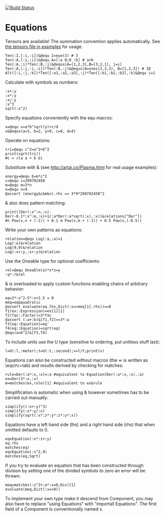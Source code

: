 [![Build Status](https://travis-ci.org/jhlq/Equations.jl.svg?branch=master)](https://travis-ci.org/jhlq/Equations.jl)

# Equations
Tensors are available! The summation convention applies automatically. See [the tensors file in examples](https://github.com/jhlq/Equations.jl/blob/master/examples/tensors.jl) for usage.
```
Ten(:I,[:i,:i])&@equ I=eye(3) # 3
Ten(:A,[:i,:i])&@equ A=[:a 0;0 :b] # a+b
Ten(:A,:i)*Ten(:B,:j)&@equs(A=[1,2,3],B=[3,2,1], j=i)
Ten(:A,[:j,:i,:i])*Ten(:B,:j)&@equs(A=ones(3,3,3), B=[1,2,3]) # 18
Alt([:i,:j,:k])*Ten([:a1,:a2,:a3],:j)*Ten([:b1,:b2,:b3],:k)&@equ i=1
```

Calculate with symbols as numbers:
```
:x+:y
:x*:y
:x/:y
:x^3
sqrt(:x^2)
```

Specify equations conveniently with the equ macros:
```
x=@equ x=a*b^sqrt(y)+c/d
x&@equs(a=3, b=2, y=9, c=8, d=4)
```

Operate on equations:
```
tri=@equ c^2=a^2+b^2
print(sqrt(tri))
#c = √(a a + b b)
``` 

Substitute with & (see http://artai.co/Plasma.html for real usage examples):
```
energy=@equ E=m*c^2
c=@equ c=299792458
m=@equ m=3*n
n=@equ n=9
@assert (energy&c&m&n).rhs == 3*9*299792458^2
```

& also does pattern matching:
```
print((Der(:x^:n,:x)-Der(-0.1*:x^:m,:x)+1/:a*Der(:a*sqrt(:x),:x))&relations["Der"])
#n Pow(x,n + (-1)) + 0.1 m Pow(x,m + (-1)) + 0.5 Pow(x,(-0.5))
```

Write your own patterns as equations: 
```
relation=@equ Log(:a,:a)=1
Log(:e)&relation
Log(9,9)&relation
Log(:x+:y,:x+:y)&relation
```

Use the Oneable type for optional coefficients:
```
rel=@equ Oneable(a)*x*z=y
:q*:r&rel
```

& is overloaded to apply custom functions enabling chains of arbitrary behavior:
```
eq=3*:x^2-5*:x+1.5 ≖ 0
meq=eq&quadratic
@assert evaluate(eq.lhs,Dict(:x=>meq[1].rhs))==0
f1(ex::Expression)=ex[1][1]
f2(fac::Factor)=3*fac
@assert (:a+:b)&[f1,f2]==3*:a
f3(eq::Equation)=eq'
f4(eq::Equation)=sqrt(eq)
@equ(a=b^2)&[f3,f4]
```

To include units use the U type (sensitive to ordering, put unitless stuff last):
```
l=U(:l,:meter);t=U(:t,:second);v=l/t;print(v)
```

Equations can also be constructed without macros (the ≖ is written as \eqcirc+tab) and results derived by checking for matches:
```
rule=Der(:a*:x,:x)≖:a #equivalent to Equation(Der(:a*:x,:x),:a)
ex=Der(3*:x,:x)
m=matches(ex,rule)[1] #equivalent to ex&rule
```

Simplification is automatic when using & however sometimes has to be carried out manually:
```
simplify((:x+:y)^3)
simplify(:x*:y/:x)
simplify(sqrt(:x*:z*:y*:z*:y*:x))
```

Equations have a left hand side (lhs) and a right hand side (rhs) that when omitted defaults to 0. 
```
eq=Equation(:x*:z+:y)
eq.rhs
matches(eq)
eq=Equation(:x^2,9)
matches(eq,Sqrt)
```

If you try to evaluate an equation that has been constructed through division by setting one of the divided symbols to zero an error will be thrown:
```
meq=matches(:x^2+:a*:x≖0,Div)[1]
evaluate(meq,Dict(:x=>0))
```

To implement your own type make it descend from Component, you may also have to replace "using Equations" with "importall Equations". The first field of a Component is conventionally named x.
